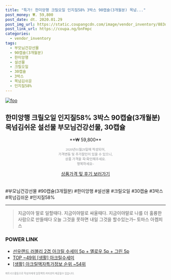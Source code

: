 ```yaml
--- 
title: "특가! 한미앙행 크릴오일 인지질58% 3박스 90캡슐(3개월분) 목넘..." 
post_money: ₩. 59,800 
post_date: dt. 2020.01.29 
post_img_url: https://static.coupangcdn.com/image/vendor_inventory/883d/6bba283f696bdddbb1fd73d283d7a6f275eed4226739215745101ba041ea.jpg 
post_link_url: https://coupa.ng/bnFmpc 
categories: 
  - vendor_inventory 
tags: 
  - 부모님건강선물 
  - 90캡슐(3개월분) 
  - 한미앙행 
  - 설선물 
  - 크릴오일 
  - 30캡슐 
  - 3박스 
  - 목넘김쉬운 
  - 인지질58% 
--- 
```

[![foo](https://static.coupangcdn.com/image/vendor_inventory/883d/6bba283f696bdddbb1fd73d283d7a6f275eed4226739215745101ba041ea.jpg)](https://coupa.ng/bnFmpc) 

## 한미앙행 크릴오일 인지질58% 3박스 90캡슐(3개월분) 목넘김쉬운 설선물 부모님건강선물, 30캡슐 
<p style="text-align: center;">**₩ 59,800**</p> 
<p style="text-align: center;"><span style="color: #898c8f; font-family: Georgia,Times,serif; font-size: 0.75em;">2020년01월29일에 작성되어, <br>가격변동 및 추가할인이 있을 수 있으니,<br> 상품 가격을 꼭!확인해주세요.<br>행복하세요~</span> 
</p>	 
<div markdown="0" style="text-align: center;"><a href="https://coupa.ng/bnFmpc" class="btn btn--success">상품가격 및 후기 보러가기</a></div> 
<br><br> 
  #부모님건강선물 #90캡슐(3개월분) #한미앙행 #설선물 #크릴오일 #30캡슐 #3박스 #목넘김쉬운 #인지질58% 
<hr> 

> 지금이야 말로 일할때다. 지금이야말로 싸울때다. 지금이야말로 나를 더 훌륭한 사람으로 만들때다 오늘 그것을 못하면 내일 그것을 할수있는가–  토마스 아켐피스 


### POWER LINK

* <a href="https://blog.naver.com/sakai111/221784085055" target="_blank">선우랜드 러블리 2겹 아크릴 수세미 5p + 옐로우 5p + 그린 5p</a>
* <a href="https://blog.naver.com/fasyy4321/221783832644" target="_blank"> TOP ~49위 [생활] 아크릴수세미</a>
* <a href="https://blog.naver.com/sakai111/221775762960" target="_blank"> [생활] 아크릴액자특가정보 순위 ~54위</a>

<span style="color: #898c8f; font-family: Georgia,Times,serif; font-size: 0.55em;">파트너스활동으로 작성자에게 일정액의 커미션이 제공될수 있습니다.</span> 
